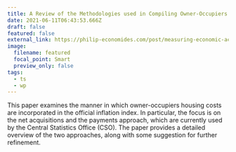 ```yaml
---
title: A Review of the Methodologies used in Compiling Owner-Occupiers’ Housing Indices
date: 2021-06-11T06:43:53.666Z
draft: false
featured: false
external_link: https://philip-economides.com/post/measuring-economic-activity-in-the-presence-of-superstar-mnes/
image:
  filename: featured
  focal_point: Smart
  preview_only: false
tags:
  - ts
  - wp
---
```

This paper examines the manner in which owner-occupiers housing costs are incorporated in the official inflation index. 
In particular, the focus is on the net acquisitions and the payments approach, which are currently used by the Central Statistics Office (CSO). 
The paper provides a detailed overview of the two approaches, along with some suggestion for further refinement.
